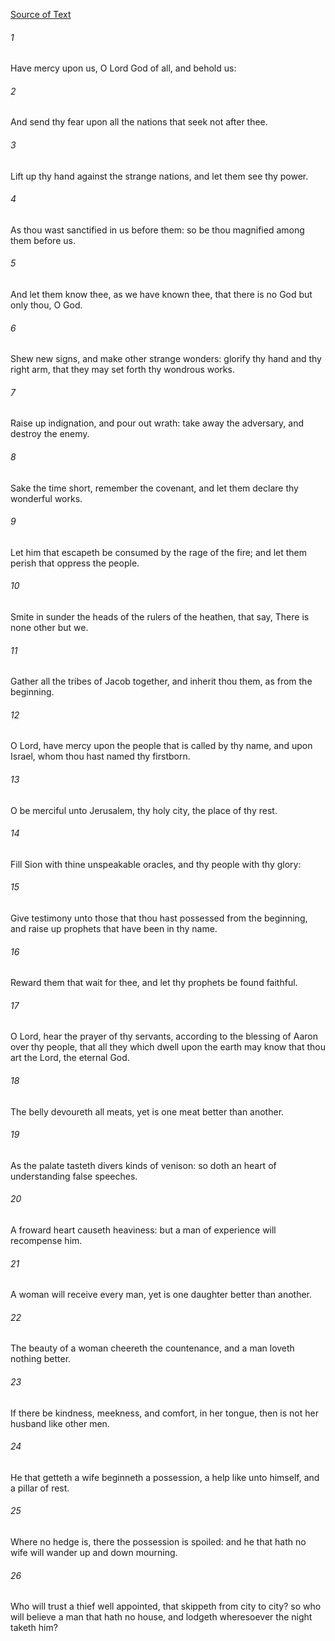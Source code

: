 [Source of Text](https://github.com/scrollmapper/bible_databases_deuterocanonical)

###### 1
Have mercy upon us, O Lord God of all, and behold us:

###### 2
And send thy fear upon all the nations that seek not after thee.

###### 3
Lift up thy hand against the strange nations, and let them see thy power.

###### 4
As thou wast sanctified in us before them: so be thou magnified among them before us.

###### 5
And let them know thee, as we have known thee, that there is no God but only thou, O God.

###### 6
Shew new signs, and make other strange wonders: glorify thy hand and thy right arm, that they may set forth thy wondrous works.

###### 7
Raise up indignation, and pour out wrath: take away the adversary, and destroy the enemy.

###### 8
Sake the time short, remember the covenant, and let them declare thy wonderful works.

###### 9
Let him that escapeth be consumed by the rage of the fire; and let them perish that oppress the people.

###### 10
Smite in sunder the heads of the rulers of the heathen, that say, There is none other but we.

###### 11
Gather all the tribes of Jacob together, and inherit thou them, as from the beginning.

###### 12
O Lord, have mercy upon the people that is called by thy name, and upon Israel, whom thou hast named thy firstborn.

###### 13
O be merciful unto Jerusalem, thy holy city, the place of thy rest.

###### 14
Fill Sion with thine unspeakable oracles, and thy people with thy glory:

###### 15
Give testimony unto those that thou hast possessed from the beginning, and raise up prophets that have been in thy name.

###### 16
Reward them that wait for thee, and let thy prophets be found faithful.

###### 17
O Lord, hear the prayer of thy servants, according to the blessing of Aaron over thy people, that all they which dwell upon the earth may know that thou art the Lord, the eternal God.

###### 18
The belly devoureth all meats, yet is one meat better than another.

###### 19
As the palate tasteth divers kinds of venison: so doth an heart of understanding false speeches.

###### 20
A froward heart causeth heaviness: but a man of experience will recompense him.

###### 21
A woman will receive every man, yet is one daughter better than another.

###### 22
The beauty of a woman cheereth the countenance, and a man loveth nothing better.

###### 23
If there be kindness, meekness, and comfort, in her tongue, then is not her husband like other men.

###### 24
He that getteth a wife beginneth a possession, a help like unto himself, and a pillar of rest.

###### 25
Where no hedge is, there the possession is spoiled: and he that hath no wife will wander up and down mourning.

###### 26
Who will trust a thief well appointed, that skippeth from city to city? so who will believe a man that hath no house, and lodgeth wheresoever the night taketh him?